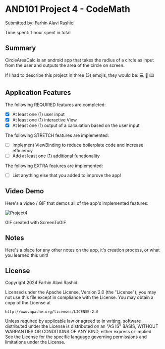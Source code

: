 # AND101 Project 4 - CodeMath

Submitted by: Farhin Alavi Rashid

Time spent: 1 hour spent in total

## Summary

CircleAreaCalc is an android app that takes the radius of a circle as input from the user and outputs the area of the circle on screen.

If I had to describe this project in three (3) emojis, they would be: 💻 🤩 ⌨️

## Application Features

The following REQUIRED features are completed:

- [x] At least one (1) user input
- [x] At least one (1) interactive View
- [x] At least one (1) output of a calculation based on the user input

The following STRETCH features are implemented:

- [ ] Implement ViewBinding to reduce boilerplate code and increase efficiency
- [ ] Add at least one (1) additional functionality

The following EXTRA features are implemented:

- [ ] List anything else that you added to improve the app!

## Video Demo

Here's a video / GIF that demos all of the app's implemented features:

![Project4](https://github.com/Farhin-Rashid/CircleAreaCalc/assets/123594031/f59d4cbf-cc0d-49ac-a13a-3c91b02ac206)


GIF created with ScreenToGIF

<!-- Recommended tools:
- [Kap](https://getkap.co/) for macOS
- [ScreenToGif](https://www.screentogif.com/) for Windows
- [peek](https://github.com/phw/peek) for Linux. -->

## Notes

Here's a place for any other notes on the app, it's creation process, or what you learned this unit!

## License

Copyright 2024 Farhin Alavi Rashid

Licensed under the Apache License, Version 2.0 (the "License");
you may not use this file except in compliance with the License.
You may obtain a copy of the License at

    http://www.apache.org/licenses/LICENSE-2.0

Unless required by applicable law or agreed to in writing, software
distributed under the License is distributed on an "AS IS" BASIS,
WITHOUT WARRANTIES OR CONDITIONS OF ANY KIND, either express or implied.
See the License for the specific language governing permissions and
limitations under the License.
